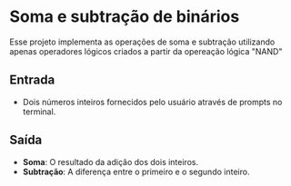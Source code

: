 # Soma e subtração de binários

Esse projeto implementa as operações de soma e subtração utilizando apenas operadores lógicos criados a partir  da opereação lógica "NAND" 
## Entrada

- Dois números inteiros fornecidos pelo usuário através de prompts no terminal.

## Saída

- **Soma**: O resultado da adição dos dois inteiros.
- **Subtração**: A diferença entre o primeiro e o segundo inteiro.
